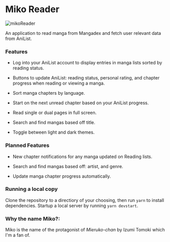 # Miko Reader

![mikoReader](https://user-images.githubusercontent.com/55420399/151719477-79fecda0-62b1-4580-a2ae-25cf1fc54706.png)

An application to read manga from Mangadex and fetch user relevant data from AniList.

### Features

- Log into your AniList account to display entries in manga lists sorted by reading status.

- Buttons to update AniList: reading status, personal rating, and chapter progress when reading or viewing a manga.

- Sort manga chapters by language.

- Start on the next unread chapter based on your AniList progress.

- Read single or dual pages in full screen.

- Search and find mangas based off title.

- Toggle between light and dark themes.

### Planned Features

- New chapter notifications for any manga updated on Reading lists.

- Search and find mangas based off: artist, and genre.

- Update manga chapter progress automatically.

### Running a local copy

Clone the repository to a directiory of your choosing, then run `yarn` to install dependencies. Startup a local server by running `yarn devstart`.

### Why the name Miko?:

Miko is the name of the protagonist of _Mieruko-chan_ by Izumi Tomoki which I'm a fan of.
